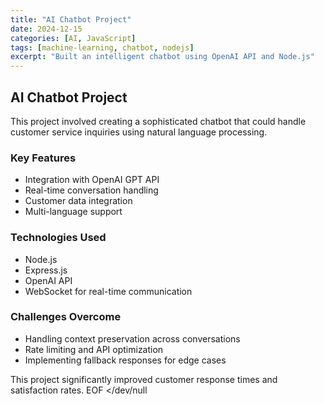 ```yaml
---
title: "AI Chatbot Project"
date: 2024-12-15
categories: [AI, JavaScript]
tags: [machine-learning, chatbot, nodejs]
excerpt: "Built an intelligent chatbot using OpenAI API and Node.js"
---
```


## AI Chatbot Project

This project involved creating a sophisticated chatbot that could handle customer service inquiries using natural language processing.

### Key Features
- Integration with OpenAI GPT API
- Real-time conversation handling
- Customer data integration
- Multi-language support

### Technologies Used
- Node.js
- Express.js
- OpenAI API
- WebSocket for real-time communication

### Challenges Overcome
- Handling context preservation across conversations
- Rate limiting and API optimization
- Implementing fallback responses for edge cases

This project significantly improved customer response times and satisfaction rates.
EOF </dev/null
